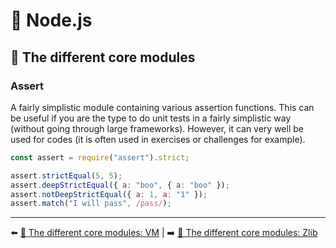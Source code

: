# 🐢 Node.js

## 🌟 The different core modules

### Assert

A fairly simplistic module containing various assertion functions. This can be useful if you are the type to do unit tests in a fairly simplistic way (without going through large frameworks). However, it can very well be used for codes (it is often used in exercises or challenges for example).

```js
const assert = require("assert").strict;

assert.strictEqual(5, 5);
assert.deepStrictEqual({ a: "boo", { a: "boo" });
assert.notDeepStrictEqual({ a: 1, a: "1" });
assert.match("I will pass", /pass/);
```

---

⬅️ [🌟 The different core modules: VM](./10-vm.md) |
➡️ [🌟 The different core modules: Zlib](./12-zlib.md)
